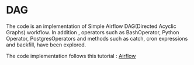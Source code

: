 # DAG 
The code is an implementation of Simple Airflow DAG(Directed Acyclic Graphs) workflow.
In addition , operators such as BashOperator, Python Operator, PostgresOperators and methods such as catch, cron expressions and backfill, have been explored.

The code implementation follows this tutorial : [Airflow](https://www.youtube.com/watch?v=K9AnJ9_ZAXE&t=8s&ab_channel=coder2j)

